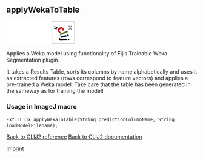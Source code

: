 ## applyWekaToTable
<img src="images/mini_empty_logo.png"/><img src="images/mini_empty_logo.png"/><img src="images/mini_clijx_logo.png"/>

Applies a Weka model using functionality of Fijis Trainable Weka Segmentation plugin. 

It takes a Results Table, sorts its columns by name alphabetically and uses it as extracted features (rows correspond to feature vectors) and applies a pre-trained a Weka model. Take care that the table has been generated in the sameway as for training the model!

### Usage in ImageJ macro
```
Ext.CLIJx_applyWekaToTable(String predictionColumnName, String loadModelFilename);
```


[Back to CLIJ2 reference](https://clij.github.io/clij2-docs/reference)
[Back to CLIJ2 documentation](https://clij.github.io/clij2-docs)

[Imprint](https://clij.github.io/imprint)
